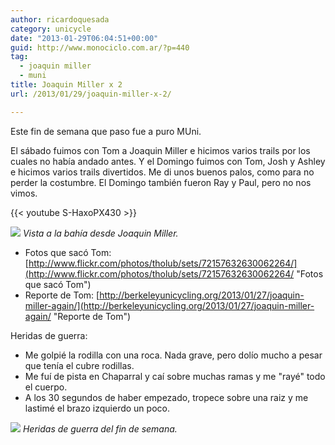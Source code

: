 ```yaml
---
author: ricardoquesada
category: unicycle
date: "2013-01-29T06:04:51+00:00"
guid: http://www.monociclo.com.ar/?p=440
tag:
  - joaquin miller
  - muni
title: Joaquin Miller x 2
url: /2013/01/29/joaquin-miller-x-2/

---
```

Este fin de semana que paso fue a puro MUni.

El sábado fuimos con Tom a Joaquin Miller e hicimos varios trails por los cuales no había andado antes. Y el Domingo fuimos con Tom, Josh y Ashley e hicimos varios trails divertidos. Me di unos buenos palos, como para no perder la costumbre. El Domingo también fueron Ray y Paul, pero no nos vimos.

{{< youtube S-HaxoPX430 >}}

![](https://lh4.googleusercontent.com/-crKnf_A3SPs/UQdjEfi_CHI/AAAAAAAAry4/C8WRDaMCSH8/s400/8422612150_e3e84fee9a_z.jpg)
*Vista a la bahía desde Joaquin Miller.*

- Fotos que sacó Tom: [http://www.flickr.com/photos/tholub/sets/72157632630062264/](http://www.flickr.com/photos/tholub/sets/72157632630062264/ "Fotos que sacó Tom")
- Reporte de Tom: [http://berkeleyunicycling.org/2013/01/27/joaquin-miller-again/](http://berkeleyunicycling.org/2013/01/27/joaquin-miller-again/ "Reporte de Tom")

Heridas de guerra:

- Me golpié la rodilla con una roca. Nada grave, pero dolío mucho a pesar que tenía el cubre rodillas.
- Me fuí de pista en Chaparral y caí sobre muchas ramas y me "rayé" todo el cuerpo.
- A los 30 segundos de haber empezado, tropece sobre una raiz y me lastimé el brazo izquierdo un poco.

![](https://lh4.googleusercontent.com/-HwJQ2wSxFpE/UQdmP_n1CSI/AAAAAAAArzM/8JYBKfrJquE/s800/heridas-2013-01-27.jpg)
*Heridas de guerra del fin de semana.*
